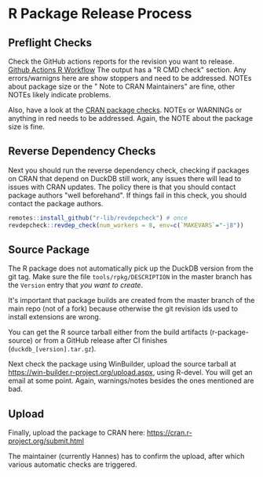 # R Package Release Process

## Preflight Checks
Check the GitHub actions reports for the revision you want to release.
[Github Actions R Workflow](https://github.com/duckdb/duckdb/actions/workflows/R.yml)
The output has a "R CMD check" section. Any errors/warnigns here are show stoppers and need to be addressed. NOTEs about package size or the "
Note to CRAN Maintainers" are fine, other NOTEs likely indicate problems. 

Also, have a look at the [CRAN package checks](https://cran.r-project.org/web/checks/check_results_duckdb.html). NOTEs or WARNINGs or anything in red needs to be addressed. Again, the NOTE about the package size is fine.

## Reverse Dependency Checks
Next you should run the reverse dependency check, checking if packages on CRAN that depend on DuckDB still work, any issues there will lead to issues with CRAN updates. The policy there is that you should contact package authors "well beforehand". If things fail in this check, you should contact the package authors.
````R
remotes::install_github("r-lib/revdepcheck") # once
revdepcheck::revdep_check(num_workers = 8, env=c(`MAKEVARS`="-j8"))
````

## Source Package
The R package does not automatically pick up the DuckDB version from the git tag. Make sure the file `tools/rpkg/DESCRIPTION` in the master branch has the `Version` entry that *you want to create*. 

It's important that package builds are created from the master branch of the main repo (not of a fork) because otherwise the git revision ids used to install extensions are wrong.

You can get the R source tarball either from the build artifacts (r-package-source) or from a GitHub release after CI finishes (`duckdb_[version].tar.gz`).

Next check the package using WinBuilder, upload the source tarball at https://win-builder.r-project.org/upload.aspx, using R-devel. You will get an email at some point. Again, warnings/notes besides the ones mentioned are bad.


## Upload
Finally, upload the package to CRAN here: https://cran.r-project.org/submit.html

The maintainer (currently Hannes) has to confirm the upload, after which various automatic checks are triggered.